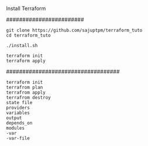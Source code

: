 

Install Terraform

########################

```
git clone https://github.com/sajuptpm/terraform_tuto
cd terraform_tuto

./install.sh

terraform init
terraform apply
```

###################################

```
terraform init
terrafrom plan
terrafrom apply
terrafrom destroy
state file
providers
variables
output
depends_on
modules
-var
-var-file
```
